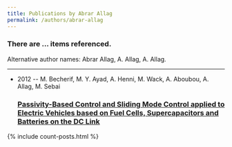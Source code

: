```yaml
---
title: Publications by Abrar Allag
permalink: /authors/abrar-allag
---
```


<h3 id="number-posts">There are ... items referenced.</h3>
<p id='info-authors'>Alternative author names: Abrar Allag, A. Allag, A. Allag.</p>
<hr />
<ul class="post-list">
<li><span class='post-meta'>2012 -- M. Becherif, M. Y. Ayad, A. Henni, M. Wack, A. Aboubou, A. Allag, M. Sebai</span><h3><a class='post-link' href="{{ site.baseurl }}/passivity-based-control-and-sliding-mode-control-applied-to-electric-vehicles-based-on-fuel-cells-supercapacitors-and-batteries-on-the-dc-link">Passivity-Based Control and Sliding Mode Control applied to Electric Vehicles based on Fuel Cells, Supercapacitors and Batteries on the DC Link</a></h3></li>

</ul>
{% include count-posts.html %}
